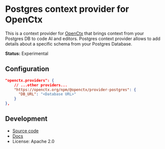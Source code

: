 # Postgres context provider for OpenCtx

This is a context provider for [OpenCtx](https://openctx.org) that brings context from your Postgres DB to code AI and editors. Postgres context provider allows to add details about a specific schema from your Postgres Database.

**Status:** Experimental

## Configuration

```json
"openctx.providers": {
    // ...other providers...
    "https://openctx.org/npm/@openctx/provider-postgres": {
      "DB_URL": "<Database URL>"
    }
},
```

## Development

- [Source code](https://sourcegraph.com/github.com/sourcegraph/openctx/-/tree/provider/postgres)
- [Docs](https://openctx.org/docs/providers/postgres)
- License: Apache 2.0
